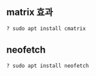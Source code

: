 ## matrix 효과 

```bash 
? sudo apt install cmatrix
```

## neofetch 
```bash 
? sudo apt install neofetch
```
